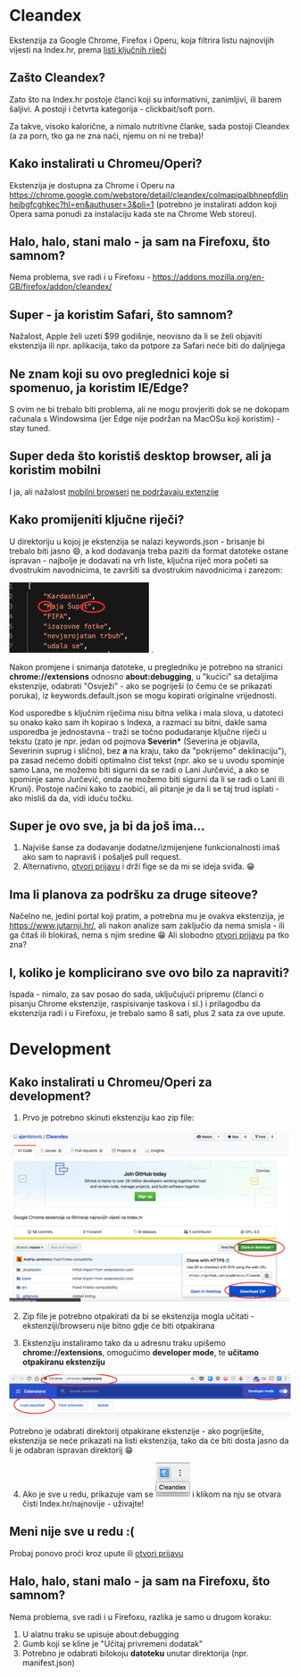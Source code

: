 # Cleandex

Ekstenzija za Google Chrome, Firefox i Operu, koja filtrira listu najnovijih vijesti na Index.hr, prema [listi ključnih riječi](https://github.com/ajambrovic/Cleandex/blob/master/src/keywords.json)

## Zašto Cleandex?

Zato što na Index.hr postoje članci koji su informativni, zanimljivi, ili barem šaljivi. A postoji i četvrta kategorija - clickbait/soft porn. 

Za takve, visoko kalorične, a nimalo nutritivne članke, sada postoji Cleandex (a za porn, tko ga ne zna naći, njemu on ni ne treba)! 

## Kako instalirati u Chromeu/Operi?

Ekstenzija je dostupna za Chrome i Operu na https://chrome.google.com/webstore/detail/cleandex/colmapipalbhnepfdlinhejbgfcghkec?hl=en&authuser=3&pli=1 (potrebno je instalirati addon koji Opera sama ponudi za instalaciju kada ste na Chrome Web storeu).

## Halo, halo, stani malo - ja sam na Firefoxu, što samnom?

Nema problema, sve radi i u Firefoxu - https://addons.mozilla.org/en-GB/firefox/addon/cleandex/  

## Super - ja koristim Safari, što samnom?

Nažalost, Apple želi uzeti $99 godišnje, neovisno da li se želi objaviti ekstenzija ili npr. aplikacija, tako da potpore za Safari neće biti do daljnjega

## Ne znam koji su ovo preglednici koje si spomenuo, ja koristim IE/Edge?

S ovim ne bi trebalo biti problema, ali ne mogu provjeriti dok se ne dokopam računala s Windowsima (jer Edge nije podržan na MacOSu koji koristim) - stay tuned.

  
## Super deda što koristiš desktop browser, ali ja koristim mobilni

I ja, ali nažalost [mobilni browseri](https://stackoverflow.com/questions/6185882/) [ne podržavaju extenzije]( https://stackoverflow.com/questions/15786728/)

## Kako promijeniti ključne riječi?

U direktoriju u kojoj je ekstenzija se nalazi keywords.json - brisanje bi trebalo biti jasno :smile:, a kod dodavanja treba paziti da format datoteke ostane ispravan - najbolje je dodavati na vrh liste, ključna riječ mora početi sa dvostrukim navodnicima, te završiti sa dvostrukim navodnicima i zarezom:

![Uređivanje ključnih riječi](https://github.com/ajambrovic/Cleandex/blob/master/docs/images/uredjivanje.png) . 

Nakon promjene i snimanja datoteke, u pregledniku je potrebno na stranici <b>chrome://extensions</b> odnosno <b>about:debugging</b>, u "kućici" sa detaljima ekstenzije, odabrati "Osvježi"  - ako se pogriješi (o čemu će se prikazati poruka), iz keywords.default.json se mogu kopirati originalne vrijednosti.

Kod usporedbe s ključnim riječima nisu bitna velika i mala slova, u datoteci su onako kako sam ih kopirao s Indexa, a razmaci su bitni, dakle sama usporedba je jednostavna - traži se točno podudaranje ključne riječi u tekstu (zato je npr. jedan od pojmova <b>Severin*</b> (Severina je objavila, Severinin suprug i slično), bez <b>a</b> na kraju, tako da "pokrijemo" deklinaciju"), pa zasad nećemo dobiti optimalno čist tekst (npr. ako se u uvodu spominje samo Lana, ne možemo biti sigurni da se radi o Lani Jurčević, a ako se spominje samo Jurčević, onda ne možemo biti sigurni da li se radi o Lani ili Kruni). Postoje načini kako to zaobići, ali pitanje je da li se taj trud isplati - ako misliš da da, vidi iduću točku.

## Super je ovo sve, ja bi da još ima...

1. Najviše šanse za dodavanje dodatne/izmijenjene funkcionalnosti imaš ako sam to napraviš i pošalješ pull request.
2. Alternativno, [otvori prijavu](https://github.com/ajambrovic/Cleandex/issues) i drži fige se da mi se ideja sviđa. :grin:

## Ima li planova za podršku za druge siteove?

Načelno ne, jedini portal koji pratim, a potrebna mu je ovakva ekstenzija, je https://www.jutarnji.hr/, ali nakon analize sam zaključio da nema smisla - ili ga čitaš ili blokiraš, nema s njim sredine :grin: Ali slobodno [otvori prijavu](https://github.com/ajambrovic/Cleandex/issues) pa tko zna?

## I, koliko je komplicirano sve ovo bilo za napraviti?
Ispada - nimalo, za sav posao do sada, uključujući pripremu (članci o pisanju Chrome ekstenzije, raspisivanje taskova i sl.) i prilagodbu da ekstenzija radi i u Firefoxu, je trebalo samo 8 sati, plus 2 sata za ove upute.

# Development

## Kako instalirati u Chromeu/Operi za development?

1. Prvo je potrebno skinuti ekstenziju kao zip file:

![Kako dohvatiti ekstenziju](https://github.com/ajambrovic/Cleandex/blob/master/docs/images/dohvat.png)

2. Zip file je potrebno otpakirati da bi se ekstenzija mogla učitati - ekstenziji/browseru nije bitno gdje će biti otpakirana

3. Ekstenziju instaliramo tako da u adresnu traku upišemo <b>chrome://extensions</b>, omogućimo <b>developer mode</b>, te <b>učitamo otpakiranu ekstenziju</b>

![Kako učitati ekstenziju](https://github.com/ajambrovic/Cleandex/blob/master/docs/images/ucitavanje.png)


Potrebno je odabrati direktorij otpakirane ekstenzije - ako pogriješite, ekstenzija se neće prikazati na listi ekstenzija, tako da će biti dosta jasno da li je odabran ispravan direktorij :grin: 

4. Ako je sve u redu, prikazuje vam se ![Nova ikonica](https://github.com/ajambrovic/Cleandex/blob/master/docs/images/uspjeh.png) i klikom na nju se otvara čisti Index.hr/najnovije - uživajte!

## Meni nije sve u redu :(

Probaj ponovo proći kroz upute ili [otvori prijavu](https://github.com/ajambrovic/Cleandex/issues)


## Halo, halo, stani malo - ja sam na Firefoxu, što samnom?

Nema problema, sve radi i u Firefoxu, razlika je samo u drugom koraku:

  1. U alatnu traku se upisuje about:debugging 
  2. Gumb koji se kline je "Učitaj privremeni dodatak"
  3. Potrebno je odabrati bilokoju <b>datoteku</b> unutar direktorija (npr. manifest.json)
  

